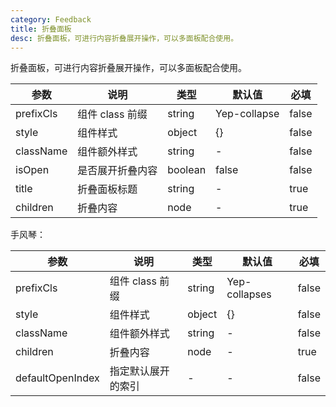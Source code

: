 ```yaml
---
category: Feedback
title: 折叠面板
desc: 折叠面板，可进行内容折叠展开操作，可以多面板配合使用。
---
```


折叠面板，可进行内容折叠展开操作，可以多面板配合使用。

<DEMO>

| 参数      | 说明             | 类型    | 默认值       | 必填  |
| --------- | ---------------- | ------- | ------------ | ----- |
| prefixCls | 组件 class 前缀  | string  | Yep-collapse | false |
| style     | 组件样式         | object  | {}           | false |
| className | 组件额外样式     | string  | -            | false |
| isOpen    | 是否展开折叠内容 | boolean | false        | false |
| title     | 折叠面板标题     | string  | -            | true  |
| children  | 折叠内容         | node    | -            | true  |

手风琴：

| 参数             | 说明               | 类型   | 默认值        | 必填  |
| ---------------- | ------------------ | ------ | ------------- | ----- |
| prefixCls        | 组件 class 前缀    | string | Yep-collapses | false |
| style            | 组件样式           | object | {}            | false |
| className        | 组件额外样式       | string | -             | false |
| children         | 折叠内容           | node   | -             | true  |
| defaultOpenIndex | 指定默认展开的索引 | -      | -             | false |
